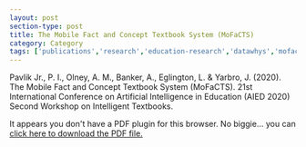 ```yaml
---
layout: post
section-type: post
title: The Mobile Fact and Concept Textbook System (MoFaCTS)
category: Category
tags: ['publications','research','education-research','datawhys','mofacts','ldi','braintrust','conference-regular','discourse', 'nlp']
---
```


Pavlik Jr., P. I., Olney, A. M., Banker, A., Eglington, L. & Yarbro, J. (2020). The Mobile Fact and Concept Textbook System (MoFaCTS). 21st International Conference on Artificial Intelligence in Education (AIED 2020) Second Workshop on Intelligent Textbooks.

<object data="https://blogs.memphis.edu/aolney/files/2020/07/Pavlik2020-aied-intelligent-textbook.pdf" type="application/pdf" width="100%" height="600px">
 
  <p>It appears you don't have a PDF plugin for this browser.
  No biggie... you can <a href="https://blogs.memphis.edu/aolney/files/2020/07/Pavlik2020-aied-intelligent-textbook.pdf">click here to
  download the PDF file.</a></p>
  
</object>
